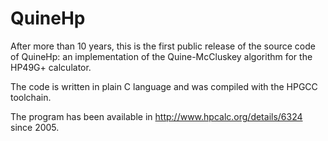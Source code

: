 # QuineHp

After more than 10 years, this is the first public release of the source code of QuineHp: an implementation of the Quine-McCluskey algorithm for the HP49G+ calculator.

The code is written in plain C language and was compiled with the HPGCC toolchain.

The program has been available in http://www.hpcalc.org/details/6324 since 2005.
